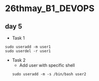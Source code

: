 # 26thmay_B1_DEVOPS

## day 5

- Task 1
```
sudo useradd -m user1
sudo userdel -r user1
```
- Task 2
  - Add user with specific shell
   ``` 
   sudo useradd -m -s /bin/bash user2
   ```
 

